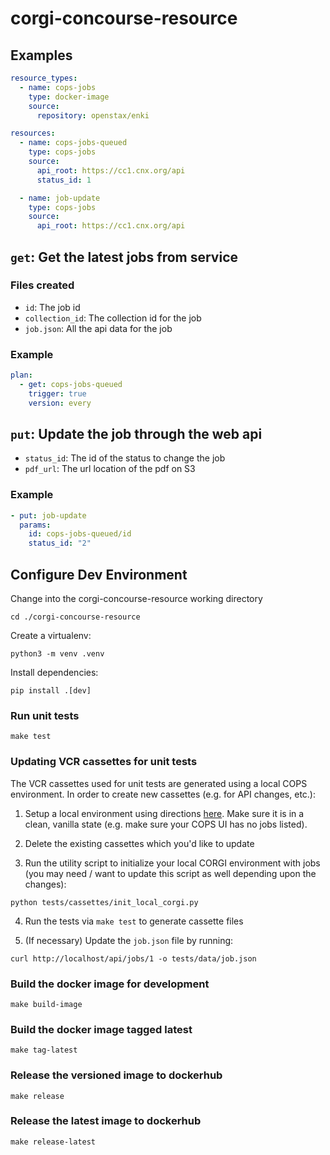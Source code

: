 # corgi-concourse-resource

## Examples

```yaml
resource_types:
  - name: cops-jobs
    type: docker-image
    source:
      repository: openstax/enki

resources:
  - name: cops-jobs-queued
    type: cops-jobs
    source:
      api_root: https://cc1.cnx.org/api
      status_id: 1

  - name: job-update
    type: cops-jobs
    source:
      api_root: https://cc1.cnx.org/api
```

## `get`: Get the latest jobs from service

### Files created

* `id`: The job id
* `collection_id`: The collection id for the job
* `job.json`: All the api data for the job

### Example

```yaml
plan:
  - get: cops-jobs-queued
    trigger: true
    version: every
```

## `put`: Update the job through the web api

* `status_id`: The id of the status to change the job
* `pdf_url`: The url location of the pdf on S3

### Example

```yaml
- put: job-update
  params:
    id: cops-jobs-queued/id
    status_id: "2"
```

## Configure Dev Environment

Change into the corgi-concourse-resource working directory

`cd ./corgi-concourse-resource`

Create a virtualenv:

`python3 -m venv .venv`

Install dependencies:

`pip install .[dev]`

### Run unit tests

`make test`

### Updating VCR cassettes for unit tests

The VCR cassettes used for unit tests are generated using a local COPS environment. In order to create new cassettes (e.g. for API changes, etc.):

1. Setup a local environment using directions [here](https://github.com/openstax/corgi/blob/main/README.md). Make sure it is in a clean, vanilla state (e.g. make sure your COPS UI has no jobs listed).

2. Delete the existing cassettes which you'd like to update

3. Run the utility script to initialize your local CORGI environment with jobs (you may need / want to update this script as well depending upon the changes):

```
python tests/cassettes/init_local_corgi.py
```

4. Run the tests via `make test` to generate cassette files

5. (If necessary) Update the `job.json` file by running:

```
curl http://localhost/api/jobs/1 -o tests/data/job.json
```

### Build the docker image for development

`make build-image`

### Build the docker image tagged latest

`make tag-latest`

### Release the versioned image to dockerhub

`make release`

### Release the latest image to dockerhub

`make release-latest`
